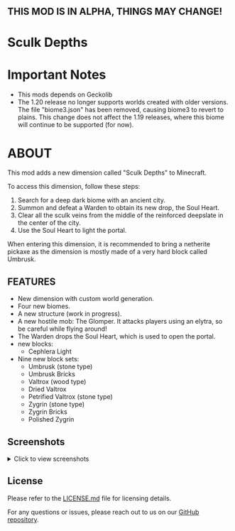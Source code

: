 ## THIS MOD IS IN ALPHA, THINGS MAY CHANGE!

# Sculk Depths

# Important Notes
- This mods depends on Geckolib
- The 1.20 release no longer supports worlds created with older versions. The file "biome3.json" has been removed, causing biome3 to revert to plains. This change does not affect the 1.19 releases, where this biome will continue to be supported (for now).

# ABOUT
This mod adds a new dimension called "Sculk Depths" to Minecraft.

To access this dimension, follow these steps:

1. Search for a deep dark biome with an ancient city.
2. Summon and defeat a Warden to obtain its new drop, the Soul Heart.
3. Clear all the sculk veins from the middle of the reinforced deepslate in the center of the city.
4. Use the Soul Heart to light the portal.

When entering this dimension, it is recommended to bring a netherite pickaxe as the dimension is mostly made of a very hard block called Umbrusk.

## FEATURES

- New dimension with custom world generation.
- Four new biomes.
- A new structure (work in progress).
- A new hostile mob: The Glomper. It attacks players using an elytra, so be careful while flying around!
- The Warden drops the Soul Heart, which is used to open the portal.
- new blocks:
  - Cephlera Light
- Nine new block sets:
  - Umbrusk (stone type)
  - Umbrusk Bricks
  - Valtrox (wood type)
  - Dried Valtrox
  - Petrified Valtrox (stone type)
  - Zygrin (stone type)
  - Zygrin Bricks
  - Polished Zygrin

## Screenshots

<details>
  <summary>Click to view screenshots</summary>
  
  ![Sculk Depths portal](https://github.com/warior456/Sculk-Depths/assets/66562258/de043541-5ea0-430d-b137-3b56628469cb)
  ![image](https://user-images.githubusercontent.com/66562258/226136962-843025cf-957b-4331-a343-f8b4e9265709.png)
  ![image](https://user-images.githubusercontent.com/66562258/226136978-d1683dd1-d642-4cae-a204-0a92fb0ad2ba.png)
  ![image](https://user-images.githubusercontent.com/66562258/226213541-25528269-7c6c-46cd-8c4e-f0bab01fd724.png)
  ![image](https://user-images.githubusercontent.com/66562258/227038354-7217dba3-a006-4754-badc-6ff53b1db8f1.png)
  ![image](https://user-images.githubusercontent.com/66562258/229311855-a1c336c4-e892-4e58-99d7-cd6cbe91376b.png)
  ![image](https://github.com/warior456/Sculk-Depths/assets/66562258/cd48ee13-0355-4928-86b3-0ba684f9d54d)
  
</details>

## License
Please refer to the [LICENSE.md](https://github.com/warior456/Sculk-Depths/blob/main/LICENSE.md) file for licensing details.

For any questions or issues, please reach out to us on our [GitHub repository](https://github.com/warior456/Sculk-Depths).

